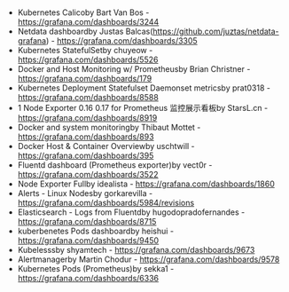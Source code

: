 #

* Kubernetes Calicoby Bart Van Bos - https://grafana.com/dashboards/3244
* Netdata dashboardby Justas Balcas(https://github.com/juztas/netdata-grafana) - https://grafana.com/dashboards/3305
* Kubernetes StatefulSetby chuyeow - https://grafana.com/dashboards/5526
* Docker and Host Monitoring w/ Prometheusby Brian Christner - https://grafana.com/dashboards/179
* Kubernetes Deployment Statefulset Daemonset metricsby prat0318 - https://grafana.com/dashboards/8588
* 1 Node Exporter 0.16 0.17 for Prometheus 监控展示看板by StarsL.cn - https://grafana.com/dashboards/8919
* Docker and system monitoringby Thibaut Mottet - https://grafana.com/dashboards/893
* Docker Host & Container Overviewby uschtwill - https://grafana.com/dashboards/395
* Fluentd dashboard (Prometheus exporter)by vect0r - https://grafana.com/dashboards/3522
* Node Exporter Fullby idealista - https://grafana.com/dashboards/1860
* Alerts - Linux Nodesby gorkarevilla - https://grafana.com/dashboards/5984/revisions
* Elasticsearch - Logs from Fluentdby hugodopradofernandes - https://grafana.com/dashboards/8715
* kuberbenetes Pods dashboardby heishui - https://grafana.com/dashboards/9450
* Kubelesssby shyamtech - https://grafana.com/dashboards/9673
* Alertmanagerby Martin Chodur - https://grafana.com/dashboards/9578
* Kubernetes Pods (Prometheus)by sekka1 - https://grafana.com/dashboards/6336

